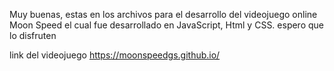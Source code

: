 Muy buenas, estas en los archivos para el desarrollo del videojuego online Moon Speed 
el cual fue desarrollado en JavaScript, Html y CSS. espero que lo disfruten

link del videojuego https://moonspeedgs.github.io/

<!--
**MoonSpeedGS/MoonSpeedGS** is a ✨ _special_ ✨ repository because its `README.md` (this file) appears on your GitHub profile.

Here are some ideas to get you started:

- 🔭 I’m currently working on ...
- 🌱 I’m currently learning ...
- 👯 I’m looking to collaborate on ...
- 🤔 I’m looking for help with ...
- 💬 Ask me about ...
- 📫 How to reach me: ...
- 😄 Pronouns: ...
- ⚡ Fun fact: ...
-->
